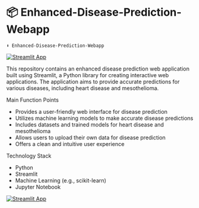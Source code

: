 # 📦 Enhanced-Disease-Prediction-Webapp
```
⬆️ Enhanced-Disease-Prediction-Webapp
```
[![Streamlit App](https://static.streamlit.io/badges/streamlit_badge_black_white.svg)](https://tonykara-disease-prediction-webapp.streamlit.app/)

This repository contains an enhanced disease prediction web application built using Streamlit, a Python library for creating interactive web applications. The application aims to provide accurate predictions for various diseases, including heart disease and mesothelioma.

Main Function Points
- Provides a user-friendly web interface for disease prediction
- Utilizes machine learning models to make accurate disease predictions
- Includes datasets and trained models for heart disease and mesothelioma
- Allows users to upload their own data for disease prediction
- Offers a clean and intuitive user experience

Technology Stack
- Python
- Streamlit
- Machine Learning (e.g., scikit-learn)
- Jupyter Notebook

[![Streamlit App](https://static.streamlit.io/badges/streamlit_badge_black_white.svg)](https://tonykara-disease-prediction-webapp.streamlit.app/)



